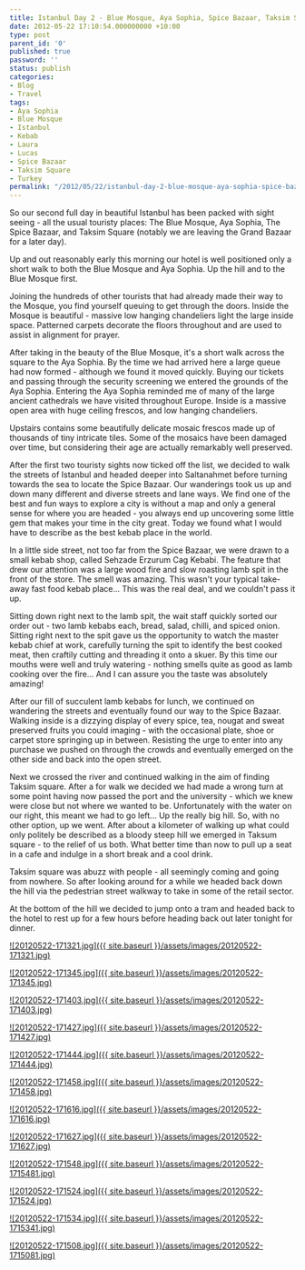 ```yaml
---
title: Istanbul Day 2 - Blue Mosque, Aya Sophia, Spice Bazaar, Taksim Square and Kebabs
date: 2012-05-22 17:10:54.000000000 +10:00
type: post
parent_id: '0'
published: true
password: ''
status: publish
categories:
- Blog
- Travel
tags:
- Aya Sophia
- Blue Mosque
- Istanbul
- Kebab
- Laura
- Lucas
- Spice Bazaar
- Taksim Square
- Turkey
permalink: "/2012/05/22/istanbul-day-2-blue-mosque-aya-sophia-spice-bazaar-taksim-square-and-kebabs/"
---
```

So our second full day in beautiful Istanbul has been packed with sight seeing - all the usual touristy places: The Blue Mosque, Aya Sophia, The Spice Bazaar, and Taksim Square (notably we are leaving the Grand Bazaar for a later day).

Up and out reasonably early this morning our hotel is well positioned only a short walk to both the Blue Mosque and Aya Sophia. Up the hill and to the Blue Mosque first.

Joining the hundreds of other tourists that had already made their way to the Mosque, you find yourself queuing to get through the doors. Inside the Mosque is beautiful - massive low hanging chandeliers light the large inside space. Patterned carpets decorate the floors throughout and are used to assist in alignment for prayer.

After taking in the beauty of the Blue Mosque, it's a short walk across the square to the Aya Sophia. By the time we had arrived here a large queue had now formed - although we found it moved quickly. Buying our tickets and passing through the security screening we entered the grounds of the Aya Sophia. Entering the Aya Sophia reminded me of many of the large ancient cathedrals we have visited throughout Europe. Inside is a massive open area with huge ceiling frescos, and low hanging chandeliers.

Upstairs contains some beautifully delicate mosaic frescos made up of thousands of tiny intricate tiles. Some of the mosaics have been damaged over time, but considering their age are actually remarkably well preserved.

After the first two touristy sights now ticked off the list, we decided to walk the streets of Istanbul and headed deeper into Saltanahmet before turning towards the sea to locate the Spice Bazaar. Our wanderings took us up and down many different and diverse streets and lane ways. We find one of the best and fun ways to explore a city is without a map and only a general sense for where you are headed - you always end up uncovering some little gem that makes your time in the city great. Today we found what I would have to describe as the best kebab place in the world.

In a little side street, not too far from the Spice Bazaar, we were drawn to a small kebab shop, called Sehzade Erzurum Cag Kebabi. The feature that drew our attention was a large wood fire and slow roasting lamb spit in the front of the store. The smell was amazing. This wasn't your typical take-away fast food kebab place... This was the real deal, and we couldn't pass it up.

Sitting down right next to the lamb spit, the wait staff quickly sorted our order out - two lamb kebabs each, bread, salad, chilli, and spiced onion. Sitting right next to the spit gave us the opportunity to watch the master kebab chief at work, carefully turning the spit to identify the best cooked meat, then craftily cutting and threading it onto a skuer. By this time our mouths were well and truly watering - nothing smells quite as good as lamb cooking over the fire... And I can assure you the taste was absolutely amazing!

After our fill of succulent lamb kebabs for lunch, we continued on wandering the streets and eventually found our way to the Spice Bazaar. Walking inside is a dizzying display of every spice, tea, nougat and sweat preserved fruits you could imaging - with the occasional plate, shoe or carpet store springing up in between. Resisting the urge to enter into any purchase we pushed on through the crowds and eventually emerged on the other side and back into the open street.

Next we crossed the river and continued walking in the aim of finding Taksim square. After a for walk we decided we had made a wrong turn at some point having now passed the port and the university - which we knew were close but not where we wanted to be. Unfortunately with the water on our right, this meant we had to go left... Up the really big hill. So, with no other option, up we went. After about a kilometer of walking up what could only politely be described as a bloody steep hill we emerged in Taksum square - to the relief of us both. What better time than now to pull up a seat in a cafe and indulge in a short break and a cool drink.

Taksim square was abuzz with people - all seemingly coming and going from nowhere. So after looking around for a while we headed back down the hill via the pedestrian street walkway to take in some of the retail sector.

At the bottom of the hill we decided to jump onto a tram and headed back to the hotel to rest up for a few hours before heading back out later tonight for dinner.

[![20120522-171321.jpg]({{ site.baseurl }}/assets/images/20120522-171321.jpg)](http://modrich.files.wordpress.com/2012/05/20120522-171321.jpg)

[![20120522-171345.jpg]({{ site.baseurl }}/assets/images/20120522-171345.jpg)](http://modrich.files.wordpress.com/2012/05/20120522-171345.jpg)

[![20120522-171403.jpg]({{ site.baseurl }}/assets/images/20120522-171403.jpg)](http://modrich.files.wordpress.com/2012/05/20120522-171403.jpg)

[![20120522-171427.jpg]({{ site.baseurl }}/assets/images/20120522-171427.jpg)](http://modrich.files.wordpress.com/2012/05/20120522-171427.jpg)

[![20120522-171444.jpg]({{ site.baseurl }}/assets/images/20120522-171444.jpg)](http://modrich.files.wordpress.com/2012/05/20120522-171444.jpg)

[![20120522-171458.jpg]({{ site.baseurl }}/assets/images/20120522-171458.jpg)](http://modrich.files.wordpress.com/2012/05/20120522-171458.jpg)

[![20120522-171616.jpg]({{ site.baseurl }}/assets/images/20120522-171616.jpg)](http://modrich.files.wordpress.com/2012/05/20120522-171616.jpg)

[![20120522-171627.jpg]({{ site.baseurl }}/assets/images/20120522-171627.jpg)](http://modrich.files.wordpress.com/2012/05/20120522-171627.jpg)

[![20120522-171548.jpg]({{ site.baseurl }}/assets/images/20120522-1715481.jpg)](http://modrich.files.wordpress.com/2012/05/20120522-1715481.jpg)

[![20120522-171524.jpg]({{ site.baseurl }}/assets/images/20120522-171524.jpg)](http://modrich.files.wordpress.com/2012/05/20120522-171524.jpg)

[![20120522-171534.jpg]({{ site.baseurl }}/assets/images/20120522-1715341.jpg)](http://modrich.files.wordpress.com/2012/05/20120522-1715341.jpg)

[![20120522-171508.jpg]({{ site.baseurl }}/assets/images/20120522-1715081.jpg)](http://modrich.files.wordpress.com/2012/05/20120522-1715081.jpg)

